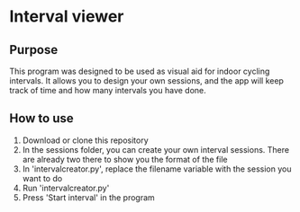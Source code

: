 # Interval viewer
## Purpose
This program was designed to be used as visual aid for indoor cycling intervals. It allows you to design your own sessions, and the app will keep track of time and how many intervals you have done.
## How to use
1. Download or clone this repository
2. In the sessions folder, you can create your own interval sessions. There are already two there to show you the format of the file
3. In 'intervalcreator.py', replace the filename variable with the session you want to do
4. Run 'intervalcreator.py'
5. Press 'Start interval' in the program
